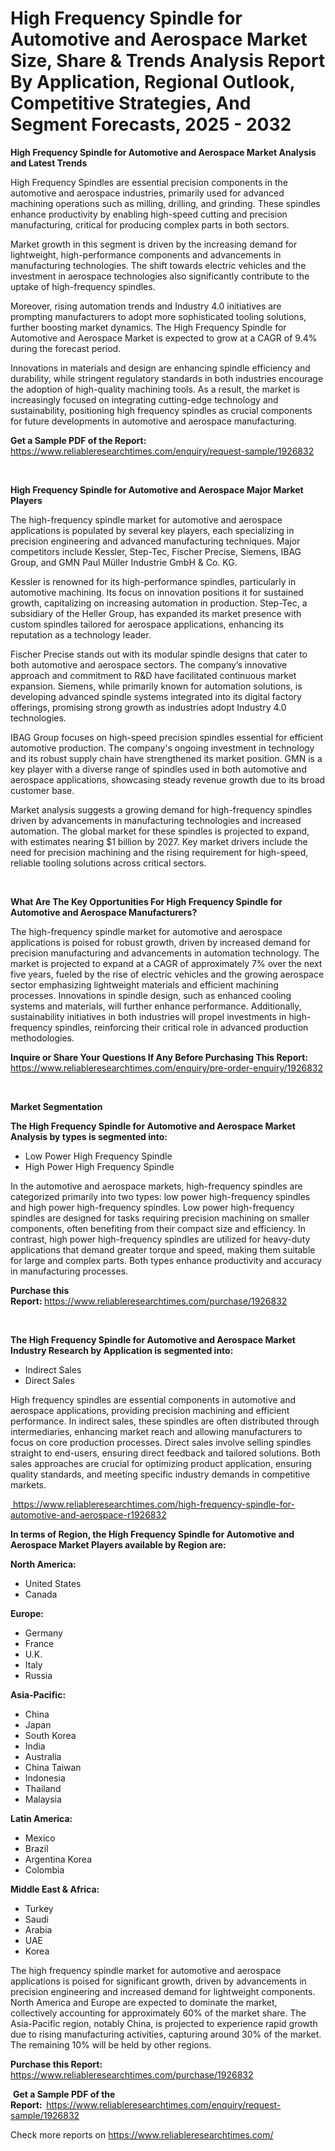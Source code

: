 <p><h1>High Frequency Spindle for Automotive and Aerospace Market Size, Share & Trends Analysis Report By Application, Regional Outlook, Competitive Strategies, And Segment Forecasts, 2025 - 2032</h1></p><p><strong>High Frequency Spindle for Automotive and Aerospace Market Analysis and Latest Trends</strong></p>
<p><p>High Frequency Spindles are essential precision components in the automotive and aerospace industries, primarily used for advanced machining operations such as milling, drilling, and grinding. These spindles enhance productivity by enabling high-speed cutting and precision manufacturing, critical for producing complex parts in both sectors. </p><p>Market growth in this segment is driven by the increasing demand for lightweight, high-performance components and advancements in manufacturing technologies. The shift towards electric vehicles and the investment in aerospace technologies also significantly contribute to the uptake of high-frequency spindles. </p><p>Moreover, rising automation trends and Industry 4.0 initiatives are prompting manufacturers to adopt more sophisticated tooling solutions, further boosting market dynamics. The High Frequency Spindle for Automotive and Aerospace Market is expected to grow at a CAGR of 9.4% during the forecast period. </p><p>Innovations in materials and design are enhancing spindle efficiency and durability, while stringent regulatory standards in both industries encourage the adoption of high-quality machining tools. As a result, the market is increasingly focused on integrating cutting-edge technology and sustainability, positioning high frequency spindles as crucial components for future developments in automotive and aerospace manufacturing.</p></p>
<p><strong>Get a Sample PDF of the Report:&nbsp;</strong> <a href="https://www.reliableresearchtimes.com/enquiry/request-sample/1926832?utm_campaign=3287&utm_medium=2&utm_source=Github&utm_content=ia&utm_term=28032025&utm_id=high-frequency-spindle-for-automotive-and-aerospace">https://www.reliableresearchtimes.com/enquiry/request-sample/1926832</a></p>
<p>&nbsp;</p>
<p><strong>High Frequency Spindle for Automotive and Aerospace Major Market Players</strong></p>
<p><p>The high-frequency spindle market for automotive and aerospace applications is populated by several key players, each specializing in precision engineering and advanced manufacturing techniques. Major competitors include Kessler, Step-Tec, Fischer Precise, Siemens, IBAG Group, and GMN Paul Müller Industrie GmbH & Co. KG. </p><p>Kessler is renowned for its high-performance spindles, particularly in automotive machining. Its focus on innovation positions it for sustained growth, capitalizing on increasing automation in production. Step-Tec, a subsidiary of the Heller Group, has expanded its market presence with custom spindles tailored for aerospace applications, enhancing its reputation as a technology leader.</p><p>Fischer Precise stands out with its modular spindle designs that cater to both automotive and aerospace sectors. The company’s innovative approach and commitment to R&D have facilitated continuous market expansion. Siemens, while primarily known for automation solutions, is developing advanced spindle systems integrated into its digital factory offerings, promising strong growth as industries adopt Industry 4.0 technologies.</p><p>IBAG Group focuses on high-speed precision spindles essential for efficient automotive production. The company's ongoing investment in technology and its robust supply chain have strengthened its market position. GMN is a key player with a diverse range of spindles used in both automotive and aerospace applications, showcasing steady revenue growth due to its broad customer base.</p><p>Market analysis suggests a growing demand for high-frequency spindles driven by advancements in manufacturing technologies and increased automation. The global market for these spindles is projected to expand, with estimates nearing $1 billion by 2027. Key market drivers include the need for precision machining and the rising requirement for high-speed, reliable tooling solutions across critical sectors.</p></p>
<p>&nbsp;</p>
<p><strong>What Are The Key Opportunities For High Frequency Spindle for Automotive and Aerospace Manufacturers?</strong></p>
<p><p>The high-frequency spindle market for automotive and aerospace applications is poised for robust growth, driven by increased demand for precision manufacturing and advancements in automation technology. The market is projected to expand at a CAGR of approximately 7% over the next five years, fueled by the rise of electric vehicles and the growing aerospace sector emphasizing lightweight materials and efficient machining processes. Innovations in spindle design, such as enhanced cooling systems and materials, will further enhance performance. Additionally, sustainability initiatives in both industries will propel investments in high-frequency spindles, reinforcing their critical role in advanced production methodologies.</p></p>
<p><strong>Inquire or Share Your Questions If Any Before Purchasing This Report:</strong> <a href="https://www.reliableresearchtimes.com/enquiry/pre-order-enquiry/1926832?utm_campaign=3287&utm_medium=2&utm_source=Github&utm_content=ia&utm_term=28032025&utm_id=high-frequency-spindle-for-automotive-and-aerospace">https://www.reliableresearchtimes.com/enquiry/pre-order-enquiry/1926832</a></p>
<p>&nbsp;</p>
<p><strong>Market Segmentation</strong></p>
<p><strong>The High Frequency Spindle for Automotive and Aerospace Market Analysis by types is segmented into:</strong></p>
<p><ul><li>Low Power High Frequency Spindle</li><li>High Power High Frequency Spindle</li></ul></p>
<p><p>In the automotive and aerospace markets, high-frequency spindles are categorized primarily into two types: low power high-frequency spindles and high power high-frequency spindles. Low power high-frequency spindles are designed for tasks requiring precision machining on smaller components, often benefiting from their compact size and efficiency. In contrast, high power high-frequency spindles are utilized for heavy-duty applications that demand greater torque and speed, making them suitable for large and complex parts. Both types enhance productivity and accuracy in manufacturing processes.</p></p>
<p><strong>Purchase this Report:&nbsp;</strong><a href="https://www.reliableresearchtimes.com/purchase/1926832?utm_campaign=3287&utm_medium=2&utm_source=Github&utm_content=ia&utm_term=28032025&utm_id=high-frequency-spindle-for-automotive-and-aerospace">https://www.reliableresearchtimes.com/purchase/1926832</a></p>
<p>&nbsp;</p>
<p><strong>The High Frequency Spindle for Automotive and Aerospace Market Industry Research by Application is segmented into:</strong></p>
<p><ul><li>Indirect Sales</li><li>Direct Sales</li></ul></p>
<p><p>High frequency spindles are essential components in automotive and aerospace applications, providing precision machining and efficient performance. In indirect sales, these spindles are often distributed through intermediaries, enhancing market reach and allowing manufacturers to focus on core production processes. Direct sales involve selling spindles straight to end-users, ensuring direct feedback and tailored solutions. Both sales approaches are crucial for optimizing product application, ensuring quality standards, and meeting specific industry demands in competitive markets.</p></p>
<p><a href="https://www.reliableresearchtimes.com/high-frequency-spindle-for-automotive-and-aerospace-r1926832?utm_campaign=3287&utm_medium=2&utm_source=Github&utm_content=ia&utm_term=28032025&utm_id=high-frequency-spindle-for-automotive-and-aerospace">&nbsp;https://www.reliableresearchtimes.com/high-frequency-spindle-for-automotive-and-aerospace-r1926832</a></p>
<p><strong>In terms of Region, the High Frequency Spindle for Automotive and Aerospace Market Players available by Region are:</strong></p>
<p>
    <p> <strong> North America: </strong>
        <ul>
            <li>United States</li>
            <li>Canada</li>
        </ul>
        </p> 
    <p> <strong> Europe: </strong>
        <ul>
            <li>Germany</li>
            <li>France</li>
            <li>U.K.</li>
            <li>Italy</li>
            <li>Russia</li>
        </ul>
        </p> 
    <p> <strong> Asia-Pacific: </strong>
        <ul>
            <li>China</li>
            <li>Japan</li>
            <li>South Korea</li>
            <li>India</li>
            <li>Australia</li>
            <li>China Taiwan</li>
            <li>Indonesia</li>
            <li>Thailand</li>
            <li>Malaysia</li>
        </ul>
        </p> 
    <p> <strong> Latin America: </strong>
        <ul>
            <li>Mexico</li>
            <li>Brazil</li>
            <li>Argentina Korea</li>
            <li>Colombia</li>
        </ul>
        </p> 
    <p> <strong> Middle East & Africa: </strong>
        <ul>
            <li>Turkey</li>
            <li>Saudi</li>
            <li>Arabia</li>
            <li>UAE</li>
            <li>Korea</li>
        </ul>
    </p>
    </p>
<p><p>The high frequency spindle market for automotive and aerospace applications is poised for significant growth, driven by advancements in precision engineering and increased demand for lightweight components. North America and Europe are expected to dominate the market, collectively accounting for approximately 60% of the market share. The Asia-Pacific region, notably China, is projected to experience rapid growth due to rising manufacturing activities, capturing around 30% of the market. The remaining 10% will be held by other regions.</p></p>
<p><strong>Purchase this Report: </strong><a href="https://www.reliableresearchtimes.com/purchase/1926832?utm_campaign=3287&utm_medium=2&utm_source=Github&utm_content=ia&utm_term=28032025&utm_id=high-frequency-spindle-for-automotive-and-aerospace">https://www.reliableresearchtimes.com/purchase/1926832</a></p>
<p>&nbsp;<strong>Get a Sample PDF of the Report:&nbsp;&nbsp;</strong><a href="https://www.reliableresearchtimes.com/enquiry/request-sample/1926832?utm_campaign=3287&utm_medium=2&utm_source=Github&utm_content=ia&utm_term=28032025&utm_id=high-frequency-spindle-for-automotive-and-aerospace">https://www.reliableresearchtimes.com/enquiry/request-sample/1926832</a></p>
<p><strong></strong></p>
<p>Check more reports on <a href="https://www.reliableresearchtimes.com/?utm_campaign=3287&utm_medium=2&utm_source=Github&utm_content=ia&utm_term=28032025&utm_id=high-frequency-spindle-for-automotive-and-aerospace">https://www.reliableresearchtimes.com/</a></p>
